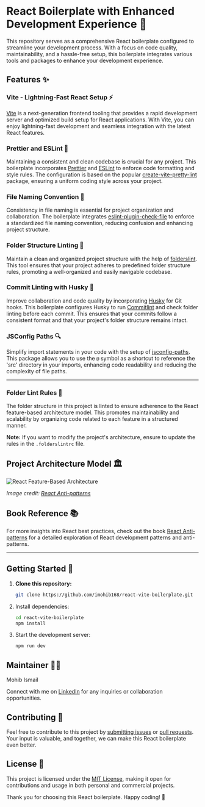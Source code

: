 # React Boilerplate with Enhanced Development Experience 🚀

This repository serves as a comprehensive React boilerplate configured to streamline your development process. With a focus on code quality, maintainability, and a hassle-free setup, this boilerplate integrates various tools and packages to enhance your development experience.

## Features ✨

### Vite - Lightning-Fast React Setup ⚡

[Vite](https://vitejs.dev/) is a next-generation frontend tooling that provides a rapid development server and optimized build setup for React applications. With Vite, you can enjoy lightning-fast development and seamless integration with the latest React features.

### Prettier and ESLint 📐

Maintaining a consistent and clean codebase is crucial for any project. This boilerplate incorporates [Prettier](https://prettier.io/) and [ESLint](https://eslint.org/) to enforce code formatting and style rules. The configuration is based on the popular [create-vite-pretty-lint](https://www.npmjs.com/package/create-vite-pretty-lint) package, ensuring a uniform coding style across your project.

### File Naming Convention 📝

Consistency in file naming is essential for project organization and collaboration. The boilerplate integrates [eslint-plugin-check-file](https://www.npmjs.com/package/eslint-plugin-check-file) to enforce a standardized file naming convention, reducing confusion and enhancing project structure.

### Folder Structure Linting 📁

Maintain a clean and organized project structure with the help of [folderslint](https://github.com/denisraslov/folderslint). This tool ensures that your project adheres to predefined folder structure rules, promoting a well-organized and easily navigable codebase.

### Commit Linting with Husky 🤖

Improve collaboration and code quality by incorporating [Husky](https://typicode.github.io/husky/#/) for Git hooks. This boilerplate configures Husky to run [Commitlint](https://commitlint.js.org/) and check folder linting before each commit. This ensures that your commits follow a consistent format and that your project's folder structure remains intact.

### JSConfig Paths 🔍

Simplify import statements in your code with the setup of [jsconfig-paths](https://www.npmjs.com/package/vite-jsconfig-paths). This package allows you to use the `@` symbol as a shortcut to reference the 'src' directory in your imports, enhancing code readability and reducing the complexity of file paths.

---

### Folder Lint Rules 🧹

The folder structure in this project is linted to ensure adherence to the React feature-based architecture model. This promotes maintainability and scalability by organizing code related to each feature in a structured manner.

**Note:** If you want to modify the project's architecture, ensure to update the rules in the `.folderslintrc` file.

## Project Architecture Model 🏛️

![React Feature-Based Architecture](https://github.com/imohib168/react-vite-boilerplate/assets/50514728/5e7217ae-af84-46a0-a1df-7f7676655937)

_Image credit: [React Anti-patterns](https://www.amazon.com/React-Anti-Patterns-maintainable-applications-test-driven/dp/1805123971)_

## Book Reference 📚

For more insights into React best practices, check out the book [React Anti-patterns](link-to-the-book) for a detailed exploration of React development patterns and anti-patterns.

---

## Getting Started 🚀

1. **Clone this repository:**

   ```bash
   git clone https://github.com/imohib168/react-vite-boilerplate.git

   ```

2. Install dependencies:

   ```bash
   cd react-vite-boilerplate
   npm install

   ```

3. Start the development server:
   ```bash
   npm run dev
   ```

## Maintainer 🧑‍💻

Mohib Ismail

Connect with me on [LinkedIn](https://www.linkedin.com/in/imohib168/) for any inquiries or collaboration opportunities.

## Contributing 🤝

Feel free to contribute to this project by [submitting issues](https://github.com/imohib168/react-vite-boilerplate/issues) or [pull requests](https://github.com/imohib168/react-vite-boilerplate/pulls). Your input is valuable, and together, we can make this React boilerplate even better.

## License 📄

This project is licensed under the [MIT License](https://github.com/imohib168/react-vite-boilerplate/blob/main/LICENSE), making it open for contributions and usage in both personal and commercial projects.

Thank you for choosing this React boilerplate. Happy coding! 🚀
